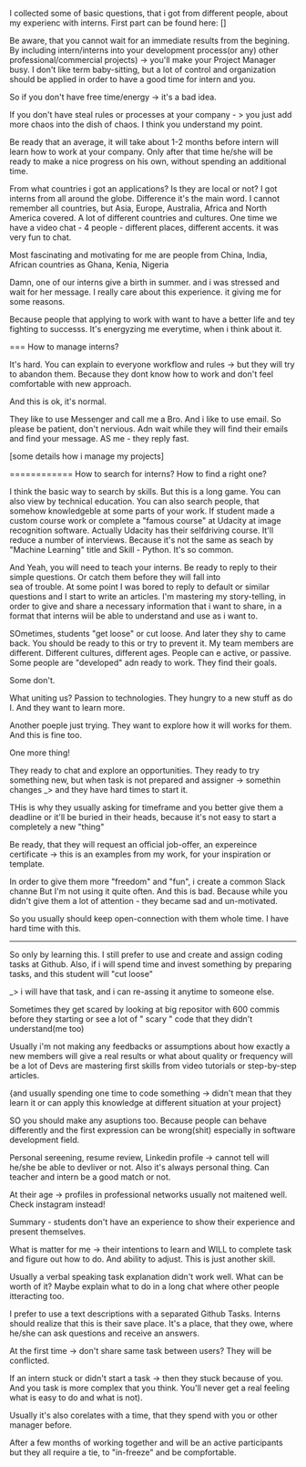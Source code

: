 I collected some of basic questions, that i got from different people,
about my experienc with interns. First part can be found here: []

Be aware, that you cannot wait for an immediate results from the begining.
By including intern/interns into your development process(or any) other professional/commercial projects) -> you'll
make your Project Manager busy. I don't like term baby-sitting, but a lot of control and organization should be applied in order to have a good time for intern and you.

So if you don't have free time/energy -> it's a bad idea.

If you don't have steal rules or processes at your company - > you just add more chaos into the dish of chaos.
I think you understand my point.

Be ready that an average, it will take about 1-2 months before intern will learn how to work at your company.
Only after that time he/she will be ready to make a nice progress on his own, without spending an additional time.


From what countries i got an applications? Is they are local or not?
I got interns from all around the globe.
Difference it's the main word. I cannot remember all countries, but Asia, Europe, Australia, Africa and North America covered.
A lot of different countries and cultures.
One time we have a video chat - 4 people - different places, different accents. it was very fun to chat.

Most fascinating and motivating for me are people from China, India, African countries as Ghana, Kenia, Nigeria

Damn, one of our interns give a birth in summer. and i was stressed and wait for her message.
I really care about this experience.
it giving me for some reasons.

Because people that applying to work with want to have a better life and tey fighting to successs.
It's energyzing me everytime, when i think about it.


===
How to manage interns?

It's hard. You can explain to everyone workflow and rules -> but they will try to abandon them.
Because they dont know how to work and don't feel comfortable with new approach.

And this is ok, it's normal.

They like to use Messenger and call me a Bro.
And i like to use email. So please be patient, don't nervious. Adn wait while they will find their emails and find your message.
AS me - they reply fast.

[some details how i manage my projects]

============
How to search for interns? How to find a right one?

I think the basic way to search by skills. But this is a long game.
You can also view by technical education. You can also search people, that somehow
knowledgeble at some parts of your work.
If student made a custom course work or complete a "famous course" at Udacity at image recognition software.
Actually Udacity has their selfdriving course.
It'll reduce a number of interviews.
Because it's not the same as seach by "Machine Learning" title and Skill - Python.
It's so common.


And Yeah, you will need to teach your interns.
Be ready to reply to their simple questions. Or catch them before they will fall into   
sea of trouble. At some point I was bored to reply to default or similar questions and I start to write an articles.
I'm mastering my story-telling, in order to give and share a necessary information that i want to share, in a format that interns wiil be able to understand and use as i want to.


SOmetimes, students "get loose" or cut loose.
And later they shy to came back.
You should be ready to this or try to prevent it.
My team members are different.
Different cultures, different ages.
People can e active, or passive.
Some people are "developed" adn ready to work. They find their goals.

Some don't.

What uniting us? Passion to technologies.
They hungry to a new stuff as do I.
And they want to learn more.


Another poeple just trying. They want to explore how it will works for them.
And this is fine too.



One more thing!

They ready to chat and explore an opportunities.
They ready to try something new, but when task is not prepared and assigner -> somethin changes _>
and they have hard times to start it.

THis is why they usually asking for timeframe and you better give them a deadline or it'll be buried in their heads, because it's not easy to start a completely a new "thing"


Be ready, that they will request an official job-offer, an expereince certificate ->
this is an examples from my work, for your inspiration or template.

In order to give them more "freedom" and "fun", i create a common Slack channe
But I'm not using it quite often. And this is bad. Because while you didn't give them a lot of attention - they became sad and un-motivated.

So you usually should keep open-connection with them whole time.
I have hard time with this.


----

So only by learning this. I still prefer to use and create and assign coding tasks at Github.
Also, if i will spend time and invest something by preparing tasks, and this student will "cut loose"

_> i will have that task, and i can re-assing it anytime to someone else.


Sometimes they get scared by looking at big repositor with 600 commis before they starting or see a lot of " scary " code   that they didn't understand(me too)

Usually i'm not making any feedbacks or assumptions about how exactly a new members will give a real results or
what about quality or frequency will be a lot of Devs are mastering
first skills from video tutorials or step-by-step articles.


{and usually spending one time to code something -> didn't mean that they learn it
or can apply this knowledge at different situation at your project}

SO you should make any asuptions too.
Because people can behave differently and the first expression can be wrong(shit)
especially in software development field.

Personal sereening, resume review, Linkedin profile -> cannot tell will he/she be able  to devliver or not.
Also it's always personal thing. Can teacher and intern be a good match or not.



At their age -> profiles in professional networks usually not maitened well.
Check instagram instead!

Summary - students don't have an experience to show their experience and present themselves.

What is matter for me -> their intentions to learn and WILL to complete task and figure out how to do.
And ability to adjust. This is just another skill.

Usually a verbal speaking task explanation didn't work well.
What can be worth of it? Maybe explain what to do in a long chat where other people itteracting too.

I prefer to use a text descriptions with a separated Github Tasks.
Interns should realize that this is their save place.
It's a place, that they owe, where he/she can ask questions and receive an answers.

At the first time -> don't share same task between users?
They will be conflicted.

If an intern stuck or didn't start a task -> then they stuck because of you.
And you task is more complex that you think. You'll never get a real feeling what is easy to do and what is not).


Usually it's also corelates with a time, that they spend with you or other manager before.

After a few months of working together and will be an active participants but they all require a tie, to "in-freeze" and be compfortable.
